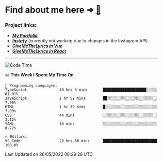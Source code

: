 # Find about me here ➜ [🧑](https://pauabella.dev)

### Project links:
- ***[My Portfolio](https://pauabella.dev)***
- ***[Instafy](https://instafy.me)*** (currently not working due to changes in the Instagram API)
- ***[GiveMeTheLyrics in Vue](https://lyrics.pauabella.dev)***
- ***[GiveMeTheLyrics in React](https://pauabella.dev/GiveMeTheLyrics)***

---
<!--START_SECTION:waka-->
![Code Time](http://img.shields.io/badge/Code%20Time-1%2C093%20hrs%2052%20mins-blue)

📊 **This Week I Spent My Time On** 

```text
💬 Programming Languages: 
TypeScript               19 hrs 8 mins       ████████████████████░░░░░   81.01% 
JavaScript               1 hr 52 mins        ██░░░░░░░░░░░░░░░░░░░░░░░   7.95% 
HTML                     1 hr 39 mins        █░░░░░░░░░░░░░░░░░░░░░░░░   7.03% 
CSS                      44 mins             ░░░░░░░░░░░░░░░░░░░░░░░░░   3.12% 
YAML                     10 mins             ░░░░░░░░░░░░░░░░░░░░░░░░░   0.72%

🔥 Editors: 
VS Code                  23 hrs 38 mins      █████████████████████████   100.0%

```


 Last Updated on 26/05/2022 08:29:28 UTC
<!--END_SECTION:waka-->

